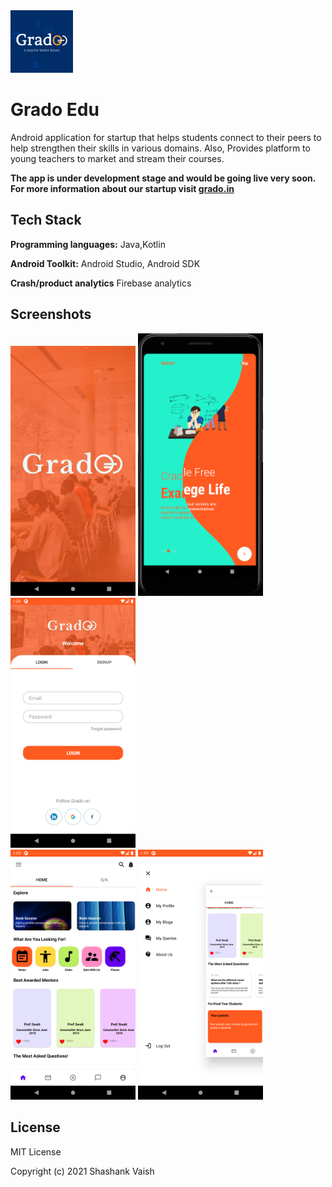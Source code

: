 <img src="Ss/splah.png" width="100px">

# Grado Edu

Android application for startup that helps students connect to their
peers to help strengthen their skills in various domains. Also, Provides platform to young teachers to market and  stream their courses.

**The app is under development stage and would be going live very soon.<br>
For more information about our startup visit [grado.in](www.grado.in)**


## Tech Stack

**Programming languages:** Java,Kotlin

**Android Toolkit:** Android Studio, Android SDK

**Crash/product analytics** Firebase analytics

  
## Screenshots
<img src="Ss/image01.png" width="200px"> <img src="Ss/image02.png" width="200px"> <img src="Ss/image03.png" width="200px">   
<img src="Ss/image04.png" width="200px"> <img src="Ss/image05.png" width="200px">   


## License

MIT License

Copyright (c) 2021 Shashank Vaish

  
